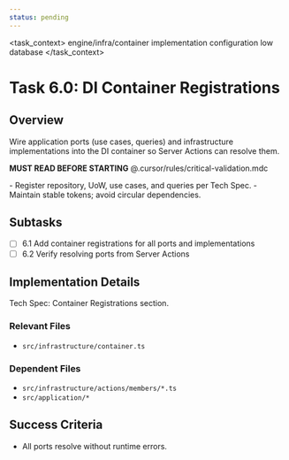 ```yaml
---
status: pending
---
```


<task_context>
<domain>engine/infra/container</domain>
<type>implementation</type>
<scope>configuration</scope>
<complexity>low</complexity>
<dependencies>database</dependencies>
</task_context>

# Task 6.0: DI Container Registrations

## Overview

Wire application ports (use cases, queries) and infrastructure implementations into the DI container so Server Actions can resolve them.

<import>**MUST READ BEFORE STARTING** @.cursor/rules/critical-validation.mdc</import>

<requirements>
- Register repository, UoW, use cases, and queries per Tech Spec.
- Maintain stable tokens; avoid circular dependencies.
</requirements>

## Subtasks

- [ ] 6.1 Add container registrations for all ports and implementations
- [ ] 6.2 Verify resolving ports from Server Actions

## Implementation Details

Tech Spec: Container Registrations section.

### Relevant Files

- `src/infrastructure/container.ts`

### Dependent Files

- `src/infrastructure/actions/members/*.ts`
- `src/application/*`

## Success Criteria

- All ports resolve without runtime errors.
